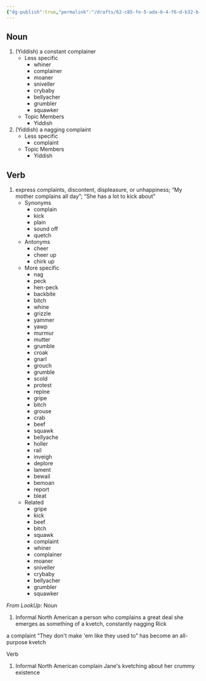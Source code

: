 ```yaml
---
{"dg-publish":true,"permalink":"/drafts/62-c85-fe-5-ada-6-4-f6-d-b32-b-f193-e8-d1-e5-ee/","dgHomeLink":true,"dgPassFrontmatter":false}
---
```




## Noun

1. (Yiddish) a constant complainer
	- Less specific
		- whiner
		- complainer
		- moaner
		- sniveller
		- crybaby
		- bellyacher
		- grumbler
		- squawker
	- Topic Members
		- Yiddish
2. (Yiddish) a nagging complaint
	- Less specific
		- complaint
	- Topic Members
		- Yiddish

## Verb

1. express complaints, discontent, displeasure, or unhappiness; “My mother complains all day”; “She has a lot to kick about”
	- Synonyms
		- complain
		- kick
		- plain
		- sound off
		- quetch
	- Antonyms
		- cheer
		- cheer up
		- chirk up
	- More specific
		- nag
		- peck
		- hen-peck
		- backbite
		- bitch
		- whine
		- grizzle
		- yammer
		- yawp
		- murmur
		- mutter
		- grumble
		- croak
		- gnarl
		- grouch
		- grumble
		- scold
		- protest
		- repine
		- gripe
		- bitch
		- grouse
		- crab
		- beef
		- squawk
		- bellyache
		- holler
		- rail
		- inveigh
		- deplore
		- lament
		- bewail
		- bemoan
		- report
		- bleat
	- Related
		- gripe
		- kick
		- beef
		- bitch
		- squawk
		- complaint
		- whiner
		- complainer
		- moaner
		- sniveller
		- crybaby
		- bellyacher
		- grumbler
		- squawker

*From LookUp*:
Noun
1.	Informal North American a person who complains a great deal
she emerges as something of a kvetch, constantly nagging Rick

a complaint
“They don't make 'em like they used to” has become an all-purpose kvetch


Verb
1.	Informal North American complain
Jane's kvetching about her crummy existence